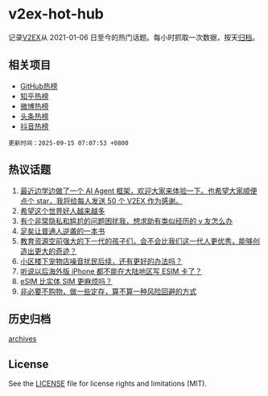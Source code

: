 # v2ex-hot-hub

 记录[V2EX](https://www.v2ex.com/)从 2021-01-06 日至今的热门话题。每小时抓取一次数据，按天[归档](archives)。
 
 ## 相关项目

- [GitHub热榜](https://github.com/snaildev/github-hot-hub)
- [知乎热榜](https://github.com/snaildev/zhihu-hot-hub)
- [微博热榜](https://github.com/snaildev/weibo-hot-hub)
- [头条热榜](https://github.com/snaildev/toutiao-hot-hub)
- [抖音热榜](https://github.com/snaildev/douyin-hot-hub)


 `更新时间：2025-09-15 07:07:53 +0800`

## 热议话题

1. [最近边学边做了一个 AI Agent 框架，欢迎大家来体验一下。也希望大家顺便点个 star，我将给每人发送 50 个 V2EX 作为感谢。](https://www.v2ex.com/t/1159055)
1. [希望这个世界好人越来越多](https://www.v2ex.com/t/1159054)
1. [有个非常隐私和尴尬的问题困扰我，想求助有类似经历的 v 友怎么办](https://www.v2ex.com/t/1159101)
1. [足矣让普通人逆袭的一本书](https://www.v2ex.com/t/1159060)
1. [教育资源空前强大的下一代的孩子们，会不会比我们这一代人更优秀，能够创造出更大的奇迹？](https://www.v2ex.com/t/1159099)
1. [小区楼下宠物店噪音扰民后续，还有更好的办法吗？](https://www.v2ex.com/t/1159065)
1. [听说以后海外版 iPhone 都不能在大陆地区写 ESIM 卡了？](https://www.v2ex.com/t/1159058)
1. [eSIM 比实体 SIM 更麻烦吗？](https://www.v2ex.com/t/1159087)
1. [非必要不购物，做一些定存，算不算一种风险回避的方式](https://www.v2ex.com/t/1159085)

## 历史归档

[archives](archives)

## License

See the [LICENSE](LICENSE) file for license rights and limitations (MIT).
